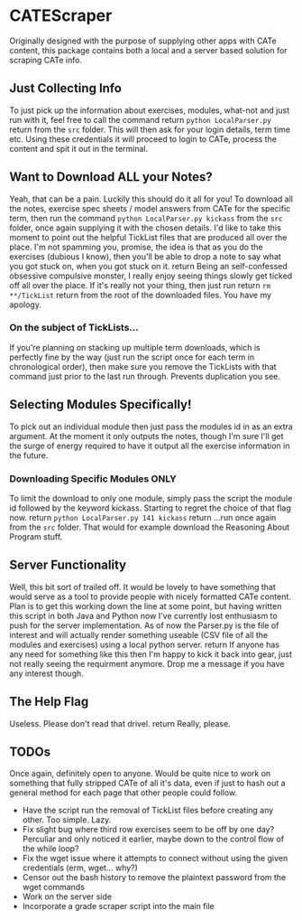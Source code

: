 CATEScraper
===========

Originally designed with the purpose of supplying other apps with CATe
content, this package contains both a local and a server based solution
for scraping CATe info.

## Just Collecting Info
To just pick up the information about exercises, modules, what-not and
just run with it, feel free to call the command  return
    `python LocalParser.py`  return
from the `src` folder. This will then ask for your login details, term
time etc. Using these credentials it will proceed to login to CATe,
process the content and spit it out in the terminal.

## Want to Download ALL your Notes?
Yeah, that can be a pain. Luckily this should do it all for you! To
download all the notes, exercise spec sheets / model answers from CATe
for the specific term, then run the command
    `python LocalParser.py kickass`
from the `src` folder, once again supplying it with the chosen details.
I'd like to take this moment to point out the helpful TickList files
that are produced all over the place. I'm not spamming you, promise, the
idea is that as you do the exercises (dubious I know), then you'll be
able to drop a note to say what you got stuck on, when you got stuck on
it.  return
Being an self-confessed obsessive compulsive monster, I really enjoy
seeing things slowly get ticked off all over the place. 
If it's really not your thing, then just run  return
    `rm **/TickList`  return
from the root of the downloaded files. You have my apology.

### On the subject of TickLists...
If you're planning on stacking up multiple term downloads, which is
perfectly fine by the way (just run the script once for each term in
chronological order), then make sure you remove the TickLists with that
command just prior to the last run through. Prevents duplication you
see. 

## Selecting Modules Specifically!
To pick out an individual module then just pass the modules id in as an
extra argument. At the moment it only outputs the notes, though I'm sure
I'll get the surge of energy required to have it output all the exercise
information in the future.

### Downloading Specific Modules ONLY
To limit the download to only one module, simply pass the script the
module id followed by the keyword kickass. Starting to regret the choice
of that flag now.  return
    `python LocalParser.py 141 kickass`  return
...run once again from the `src` folder. That would for example download
the Reasoning About Program stuff.

## Server Functionality
Well, this bit sort of trailed off. It would be lovely to have something
that would serve as a tool to provide people with nicely formatted CATe
content. Plan is to get this working down the line at some point, but
having written this script in both Java and Python now I've currently
lost enthusiasm to push for the server implementation.
As of now the Parser.py is the file of interest and will actually render
something useable (CSV file of all the modules and exercises) using a
local python server.  return
If anyone has any need for something like this then I'm happy to kick it
back into gear, just not really seeing the requirment anymore. Drop me a
message if you have any interest though.

## The Help Flag
Useless. Please don't read that drivel.  return
Really, please.

## TODOs
Once again, definitely open to anyone. Would be quite nice to work on
something that fully stripped CATe of all it's data, even if just to
hash out a general method for each page that other people could follow.
- Have the script run the removal of TickList files before creating any
other. Too simple. Lazy.
- Fix slight bug where third row exercises seem to be off by one day?
Perculiar and only noticed it earlier, maybe down to the control flow of
the while loop?
- Fix the wget issue where it attempts to connect without using the
given credentials (erm, wget... why?)
- Censor out the bash history to remove the plaintext password from the
wget commands
- Work on the server side
- Incorporate a grade scraper script into the main file
